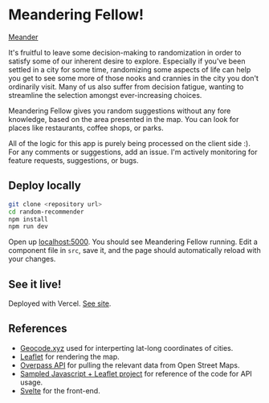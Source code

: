 # Meandering Fellow!

[Meander](https://meandering-fellow.vercel.app/)

It's fruitful to leave some decision-making to randomization in order to satisfy some of our inherent desire to explore. Especially if you've been settled in a city for some time, randomizing some aspects of life can help you get to see some more of those nooks and crannies in the city you don't ordinarily visit. Many of us also suffer from  decision fatigue, wanting to streamline the selection amongst ever-increasing choices.

Meandering Fellow gives you random suggestions without any fore knowledge, based on the area presented in the map. You can look for places like restaurants, coffee shops, or parks. 

All of the logic for this app is purely being processed on the client side :). For any comments or suggestions, add an issue. I'm actively monitoring for feature requests, suggestions, or bugs.

## Deploy locally

```bash
git clone <repository url>
cd random-recommender
npm install
npm run dev
```

Open up [localhost:5000](http://localhost:5000). You should see Meandering Fellow running. Edit a component file in `src`, save it, and the page should automatically reload with your changes.

## See it live!

Deployed with Vercel. [See site](https://meandering-fellow.vercel.app/).

## References
- [Geocode.xyz](https://geocode.xyz) used for interperting lat-long coordinates of cities.
- [Leaflet](https://leafletjs.com/) for rendering the map.
- [Overpass API](https://wiki.openstreetmap.org/wiki/Overpass_API) for pulling the relevant data from Open Street Maps.
- [Sampled Javascript + Leaflet project](https://gist.github.com/tyrasd/45e4a6a44c734497e82ccaae16a9c9ea) for reference of the code for API usage.
- [Svelte](https://svelte.dev/) for the front-end.

